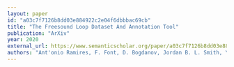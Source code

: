 ```yaml
---
layout: paper
id: "a03c7f7126b8dd03e884922c2e04f6dbbbac69cb"
title: "The Freesound Loop Dataset And Annotation Tool"
publication: "ArXiv"
year: 2020
external_url: https://www.semanticscholar.org/paper/a03c7f7126b8dd03e884922c2e04f6dbbbac69cb
authors: "Ant'onio Ramires, F. Font, D. Bogdanov, Jordan B. L. Smith, Yi-Hsuan Yang, Joann Ching, B. Chen, Yueh-Kao Wu, Hsu Wei-Han, X. Serra"
---
```

